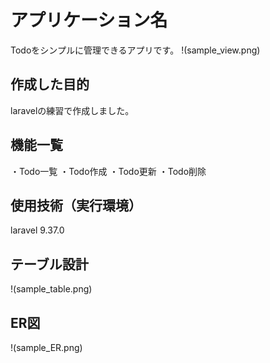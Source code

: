 # アプリケーション名
Todoをシンプルに管理できるアプリです。
!(sample_view.png)

## 作成した目的
laravelの練習で作成しました。

## 機能一覧
・Todo一覧
・Todo作成
・Todo更新
・Todo削除

## 使用技術（実行環境）
laravel 9.37.0

## テーブル設計
!(sample_table.png)

## ER図
!(sample_ER.png)